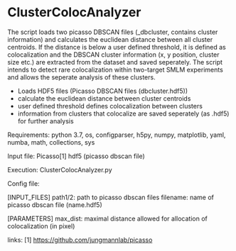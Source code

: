 # ClusterColocAnalyzer
The script loads two picasso DBSCAN files (_dbcluster, contains cluster information) and calculates the euclidean
distance between all cluster centroids. If the distance is below a user defined threshold, it is defined
as colocalization and the DBSCAN cluster information (x, y position, cluster size etc.) are extracted 
from the dataset and saved seperately. The script intends to detect rare colocalization within two-target
SMLM experiments and allows the seperate analysis of these clusters. 
- Loads HDF5 files (Picasso DBSCAN files (dbcluster.hdf5))
- calculate the euclidean distance between cluster centroids
- user defined threshold defines colocalization between clusters
- information from clusters that colocalize are saved seperately (as .hdf5) for further analysis 

Requirements: python 3.7, os, configparser, h5py, numpy, matplotlib, yaml, numba, math, collections, sys

Input file: Picasso[1] hdf5 (picasso dbscan file)

Execution: ClusterColocAnalyzer.py

Config file: 

[INPUT_FILES]
path1/2: path to picasso dbscan files 
filename: name of picasso dbscan file (name.hdf5)

[PARAMETERS]
max_dist:  maximal distance allowed for allocation of colocalization (in pixel)

links: 
[1] https://github.com/jungmannlab/picasso

